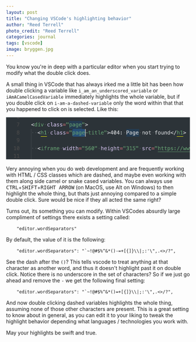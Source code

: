 ```yaml
---
layout: post
title: "Changing VSCode's highlighting behavior"
author: "Reed Terrell"
photo_credit: "Reed Terrell"
categories: journal
tags: [vscode]
image: bryggen.jpg
---
```


You know you're in deep with a particular editor when you start trying to modify what the double click does.

A small thing in VSCode that has always irked me a little bit has been how double clicking a variable like `i_am_an_underscored_variable` or `iAmACamelCasedVariable` immediately highlights the whole variable, but if you double click on `i-am-a-dashed-variable` only the word within that that you happened to click on is selected. Like this:

![bad](/assets/img/vscode-separators/you_stop_that.png)

Very annoying when you do web development and are frequently working with HTML / CSS classes which are dashed, and maybe even working with them along side camel or snake cased variables. You can always use <kbd>CTRL</kbd>+<kbd>SHIFT</kbd>+<KBD>RIGHT ARROW</KBD> (on MacOS, use Alt on Windows) to then highlight the whole thing, but thats just annoying compared to a simple double click. Sure would be nice if they all acted the same right?

Turns out, its something you can modify. Within VSCodes absurdly large compliment of settings there exists a setting called:

```console
    "editor.wordSeparators"
```

By default, the value of it is the following:

```console
    "editor.wordSeparators": "`~!@#$%^&*()-=+[{]}\\|;:'\",.<>/?",
```

See the dash after the `()`? This tells vscode to treat anything at that character as another word, and thus it doesn't highlight past it on double click. Notice there is no underscore in the set of characters? So if we just go ahead and remove the `-` we get the following final setting:

```console
    "editor.wordSeparators": "`~!@#$%^&*()=+[{]}\\|;:'\",.<>/?",
```

And now double clicking dashed variables highlights the whole thing, assuming none of those other characters are present. This is a great setting to know about in general, as you can edit it to your liking to tweak the highlight behavior depending what languages / technologies you work with.

May your highlights be swift and true.
